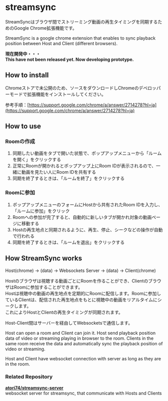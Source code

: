 # streamsync

StreamSyncはブラウザ間でストリーミング動画の再生タイミングを同期するためのGoogle Chrome拡張機能です。  

StreamSync is a google chrome extension that enables to sync playback position between Host and Client (different browsers).


**現在開発中・・・**  
**This have not been released yet. Now developing prototype.**

## How to install

Chromeストアで未公開のため、ソースをダウンロードしChromeのデベロッパーモードで拡張機能をインストールしてください。

参考手順：[https://support.google.com/chrome/a/answer/2714278?hl=ja](https://support.google.com/chrome/a/answer/2714278?hl=ja)

## How to use

### Roomの作成

1. 同期したい動画をタブで開いた状態で、ポップアップメニューから「ルームを開く」をクリックする
2. 正常にRoomが開かれるとポップアップ上にRoom IDが表示されるので、一緒に動画を見たい人にRoom IDを共有する
3. 同期を終了するときは、「ルームを終了」をクリックする

### Roomに参加

1. ポップアップメニューのフォームにHostから共有されたRoom IDを入力し、「ルームに参加」をクリック
2. Roomへの参加が完了すると、自動的に新しいタブが開かれ対象の動画ページに移動する
3. Hostの再生地点と同期されるように、再生、停止、シークなどの操作が自動で行われる
4. 同期を終了するときは、「ルームを退出」をクリックする

## How StreamSync works

Host(chrome) -> (data) -> Websockets Server -> (data) -> Client(chrome)

Hostのブラウザは視聴する動画ごとにRoomを作ることができ、ClientのブラウザはRoomに参加することができます。  
Hostは視聴中の動画の再生地点を定期的にRoomに配信します。Roomに参加しているClientは、配信された再生地点をもとに視聴中の動画をリアルタイムにシークします。  
これによりHostとClientの再生タイミングが同期されます。

Host-Client間はサーバーを経由してWebsocketsで通信します。

Host can open a room and Client can join it. Host send playback position data of video or streaming playing in browser to the room. Clients in the same room receive the data and automatically sync the playback position of video or streaming.

Host and Client have websocket connection with server as long as they are in the room.

### Related Repository

**[atori74/streamsync-server](https://github.com/atori74/streamsync-server)**  
websocket server for streamsync, that communicate with Hosts and Clients
